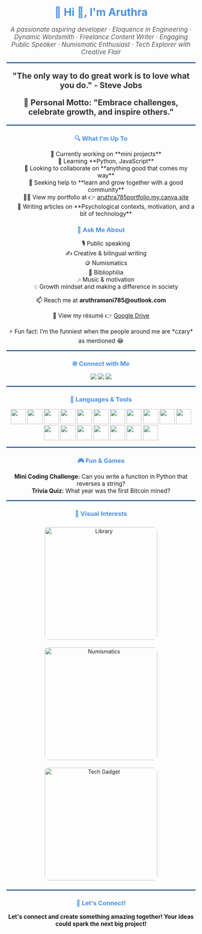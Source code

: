 <h1 align="center" style="color: #4A90E2;">🌟 Hi 👋, I'm Aruthra</h1>

<p align="center" style="font-size: 1.2em; color: #555;">
  <em>A passionate aspiring developer · Eloquence in Engineering · Dynamic Wordsmith · Freelance Content Writer · Engaging Public Speaker · Numismatic Enthusiast · Tech Explorer with Creative Flair</em>
</p>

<hr style="border: 1px solid #4A90E2;">

<p align="center" style="font-size: 1.5em; color: #333;">
  <strong>"The only way to do great work is to love what you do." - Steve Jobs</strong>
</p>

<p align="center" style="font-size: 1.5em; color: #333;">
  <strong>🌟 Personal Motto: "Embrace challenges, celebrate growth, and inspire others."</strong>
</p>

<hr style="border: 1px solid #4A90E2;">

<h3 style="text-align: center; color: #4A90E2;">🔍 What I'm Up To</h3>
<ul style="list-style-type: none; text-align: center; font-size: 1.1em;">
  <li>🔭 Currently working on **mini projects**</li>
  <li>🌱 Learning **Python, JavaScript**</li>
  <li>👯 Looking to collaborate on **anything good that comes my way**</li>
  <li>🤝 Seeking help to **learn and grow together with a good community**</li>
  <li>👨‍💻 View my portfolio at 👉 <a href="https://aruthra785portfolio.my.canva.site/" target="_blank">aruthra785portfolio.my.canva.site</a></li>
  <li>📝 Writing articles on **Psychological contexts, motivation, and a bit of technology**</li>
</ul>

<h3 style="text-align: center; color: #4A90E2;">💬 Ask Me About</h3>
<ul style="list-style-type: none; text-align: center; font-size: 1.1em;">
  <li>🎙 Public speaking</li>
  <li>✍ Creative & bilingual writing</li>
  <li>🪙 Numismatics</li>
  <li>📖 Bibliophilia</li>
  <li>🎶 Music & motivation</li>
  <li>💡 Growth mindset and making a difference in society</li>
</ul>

<p align="center" style="font-size: 1.1em;">📫 Reach me at <strong>aruthramani785@outlook.com</strong></p>
<p align="center" style="font-size: 1.1em;">📄 View my résumé 👉 <a href="https://drive.google.com/file/d/1YJTRE7Lo9jEMBWO9E_wWvL7wVaE7BySu/view?usp=drivesdk" target="_blank">Google Drive</a></p>
<p align="center" style="font-size: 1.1em;">⚡ Fun fact: I’m the funniest when the people around me are *czary* as mentioned 😂</p>

<hr style="border: 1px solid #4A90E2;">

<h3 align="center" style="color: #4A90E2;">🌐 Connect with Me</h3>
<p align="center">
  <a href="https://linkedin.com/in/aruthra-sm-sns" target="_blank"><img src="https://img.shields.io/badge/LinkedIn-blue?logo=linkedin&style=for-the-badge" /></a>
  <a href="https://www.leetcode.com/aruthramanivannan" target="_blank"><img src="https://img.shields.io/badge/LeetCode-orange?logo=leetcode&style=for-the-badge" /></a>
  <a href="https://discord.gg/k96XcHMW" target="_blank"><img src="https://img.shields.io/badge/Discord-purple?logo=discord&style=for-the-badge" /></a>
</p>

<hr style="border: 1px solid #4A90E2;">

<h3 align="center" style="color: #4A90E2;">🧰 Languages & Tools</h3>
<p align="center">
  <img src="https://cdn.jsdelivr.net/gh/devicons/devicon/icons/python/python-original.svg" height="40" />
  <img src="https://cdn.jsdelivr.net/gh/devicons/devicon/icons/javascript/javascript-original.svg" height="40" />
  <img src="https://cdn.jsdelivr.net/gh/devicons/devicon/icons/java/java-original.svg" height="40" />
  <img src="https://cdn.jsdelivr.net/gh/devicons/devicon/icons/react/react-original.svg" height="40" />
  <img src="https://cdn.jsdelivr.net/gh/devicons/devicon/icons/reactnative/reactnative-plain.svg" height="40" />
  <img src="https://cdn.jsdelivr.net/gh/devicons/devicon/icons/html5/html5-original.svg" height="40" />
  <img src="https://cdn.jsdelivr.net/gh/devicons/devicon/icons/c/c-original.svg" height="40" />
  <img src="https://cdn.jsdelivr.net/gh/devicons/devicon/icons/cplusplus/cplusplus-original.svg" height="40" />
  <img src="https://cdn.jsdelivr.net/gh/devicons/devicon/icons/aws/aws-original.svg" height="40" />
  <img src="https://cdn.jsdelivr.net/gh/devicons/devicon/icons/googlecloud/googlecloud-original.svg" height="40" />
  <img src="https://cdn.jsdelivr.net/gh/devicons/devicon/icons/linux/linux-original.svg" height="40" />
  <img src="https://cdn.jsdelivr.net/gh/devicons/devicon/icons/mariadb/mariadb-original.svg" height="40" />
  <img src="https://cdn.jsdelivr.net/gh/devicons/devicon/icons/matlab/matlab-original.svg" height="40" />
  <img src="https://cdn.jsdelivr.net/gh/devicons/devicon/icons/android/android-original.svg" height="40" />
  <img src="https://cdn.jsdelivr.net/gh/devicons/devicon/icons/adobeillustrator/adobeillustrator-plain.svg" height="40" />
  <img src="https://cdn.jsdelivr.net/gh/devicons/devicon/icons/gatsby/gatsby-original.svg" height="40" />
  <img src="https://www.svgrepo.com/show/303229/microsoft-sql-server-logo.svg" height="40" />
  <img src="https://www.chartjs.org/media/logo-title.svg" height="40" />
</p>

<hr style="border: 1px solid #4A90E2;">

<h3 align="center" style="color: #4A90E2;">🎮 Fun & Games</h3>
<p align="center" style="font-size: 1.1em;">
  <strong>Mini Coding Challenge:</strong> Can you write a function in Python that reverses a string? <br>
  <strong>Trivia Quiz:</strong> What year was the first Bitcoin mined?
</p>

<hr style="border: 1px solid #4A90E2;">

<h3 align="center" style="color: #4A90E2;">📸 Visual Interests</h3>
<p align="center">
  <img src="https://example.com/library.jpg" alt="Library" width="300" style="border-radius: 10px; margin: 10px;" />
  <img src="https://example.com/coins.jpg" alt="Numismatics" width="300" style="border-radius: 10px; margin: 10px;" />
  <img src="https://example.com/tech-gadget.jpg" alt="Tech Gadget" width="300" style="border-radius: 10px; margin: 10px;" />
</p>

<hr style="border: 1px solid #4A90E2;">

<h3 align="center" style="color: #4A90E2;">💬 Let's Connect!</h3>
<p align="center" style="font-size: 1.1em;">
  <strong>Let's connect and create something amazing together! Your ideas could spark the next big project!</strong>
</p>

